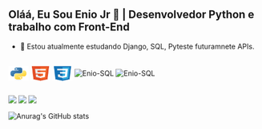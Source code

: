 ## Oláá, Eu Sou Enio Jr 👋 | Desenvolvedor Python e trabalho com Front-End

- 🌱 Estou atualmente estudando Django, SQL, Pyteste futuramnete APIs.

<div style="display: inline_block"><br>
  <img align="center" alt="Enio-Python" height="30" width="40" src="https://raw.githubusercontent.com/devicons/devicon/master/icons/python/python-original.svg">
  <img align="center" alt="Enio-HTML" height="30" width="40" src="https://raw.githubusercontent.com/devicons/devicon/master/icons/html5/html5-original.svg">
  <img align="center" alt="Enio-CSS" height="30" width="40" src="https://raw.githubusercontent.com/devicons/devicon/master/icons/css3/css3-original.svg">
  <img align="center" alt="Enio-SQL" height="30" width="40" src="https://cdn.jsdelivr.net/gh/devicons/devicon@latest/icons/azuresqldatabase/azuresqldatabase-original.svg" />
  <img  align="center" alt="Enio-SQL" height="30" width="40" src="https://cdn.jsdelivr.net/gh/devicons/devicon@latest/icons/django/django-plain.svg" />
</div>  


##

<div>
  <a href="https://instagram.com/enio_junior100" target="_blank"><img src="https://img.shields.io/badge/-Instagram-%23E4405F?style=for-the-badge&logo=instagram&logoColor=white" target="_blank"></a>
  <a href="https://www.linkedin.com/in/enioeduardojr" target="_blank"><img src="https://img.shields.io/badge/-LinkedIn-%230077B5?style=for-the-badge&logo=linkedin&logoColor=white" target="_blank"></a>
  <a href = "mailto:eniojr100@gmail.com"><img src="https://img.shields.io/badge/-Gmail-%23333?style=for-the-badge&logo=gmail&logoColor=white" target="_blank"></a>
</div>

![Anurag's GitHub stats](https://github-readme-stats.vercel.app/api?username=EnioJr18&show_icons=true&theme=tokyonight)

